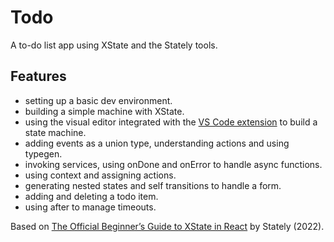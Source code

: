 # Todo

A to-do list app using XState and the Stately tools.

## Features

- setting up a basic dev environment.
- building a simple machine with XState.
- using the visual editor integrated with the [VS Code extension](https://marketplace.visualstudio.com/items?itemName=statelyai.stately-vscode) to build a state machine.
- adding events as a union type, understanding actions and using typegen.
- invoking services, using onDone and onError to handle async functions.
- using context and assigning actions.
- generating nested states and self transitions to handle a form.
- adding and deleting a todo item.
- using after to manage timeouts.

Based on [The Official Beginner’s Guide to XState in React](https://www.youtube.com/playlist?list=PLvWgkXBB3dd4ocSi17y1JmMmz7S5cV8vI) by Stately (2022).

